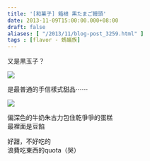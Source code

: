 ```yaml
---
title: '[和菓子] 箱根 黒たまご饅頭'
date: 2013-11-09T15:00:00.000+08:00
draft: false
aliases: [ "/2013/11/blog-post_3259.html" ]
tags : [flavor - 螞蟻族]
---
```


又是黒玉子？  

![](/images/hakutamagocake.jpg)

是最普通的手信樣式甜品⋯⋯  

![](/images/hakutamagocake1.jpg)

偏深色的牛奶朱古力包住乾爭爭的蛋糕  
最裡面是豆餡
  

好甜，不好吃的  
浪費吃東西的quota（哭）
